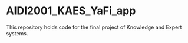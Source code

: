 # AIDI2001_KAES_YaFi_app
This repository holds code for the final project of Knowledge and Expert systems. 
